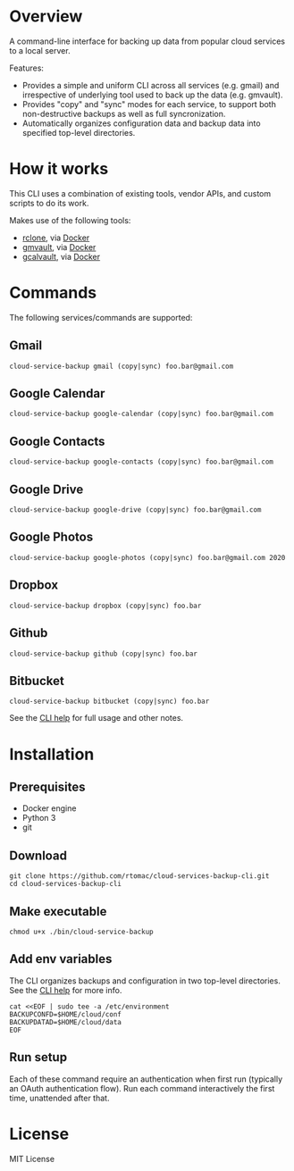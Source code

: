 # Overview

A command-line interface for backing up data from popular cloud services to a local server.

Features:
- Provides a simple and uniform CLI across all services (e.g. gmail) and irrespective of underlying tool used to back up the data (e.g. gmvault).
- Provides "copy" and "sync" modes for each service, to support both non-destructive backups as well as full syncronization.
- Automatically organizes configuration data and backup data into specified top-level directories.

# How it works

This CLI uses a combination of existing tools, vendor APIs, and custom scripts to do its work.

Makes use of the following tools:
- [rclone](http://rclone.org/), via [Docker](https://hub.docker.com/r/rclone/rclone/)
- [gmvault](http://gmvault.org/), via [Docker](https://hub.docker.com/r/rtomac/gmvault)
- [gcalvault](https://github.com/rtomac/gcalvault), via [Docker](https://hub.docker.com/r/rtomac/gcalvault)

# Commands

The following services/commands are supported:

## Gmail
`cloud-service-backup gmail (copy|sync) foo.bar@gmail.com`

## Google Calendar
`cloud-service-backup google-calendar (copy|sync) foo.bar@gmail.com`

## Google Contacts
`cloud-service-backup google-contacts (copy|sync) foo.bar@gmail.com`

## Google Drive
`cloud-service-backup google-drive (copy|sync) foo.bar@gmail.com`

## Google Photos
`cloud-service-backup google-photos (copy|sync) foo.bar@gmail.com 2020`

## Dropbox
`cloud-service-backup dropbox (copy|sync) foo.bar`

## Github
`cloud-service-backup github (copy|sync) foo.bar`

## Bitbucket
`cloud-service-backup bitbucket (copy|sync) foo.bar`

See the [CLI help](bin/.cloud-service-backup/USAGE.txt) for full usage and other notes.

# Installation

## Prerequisites
- Docker engine
- Python 3
- git

## Download
```
git clone https://github.com/rtomac/cloud-services-backup-cli.git
cd cloud-services-backup-cli
```

## Make executable
```
chmod u+x ./bin/cloud-service-backup
```

## Add env variables

The CLI organizes backups and configuration in two top-level directories. See the [CLI help](bin/.cloud-service-backup/USAGE.txt) for more info.

```
cat <<EOF | sudo tee -a /etc/environment
BACKUPCONFD=$HOME/cloud/conf
BACKUPDATAD=$HOME/cloud/data
EOF
```

## Run setup

Each of these command require an authentication when first run (typically
an OAuth authentication flow). Run each command interactively the first time,
unattended after that.

# License

MIT License
